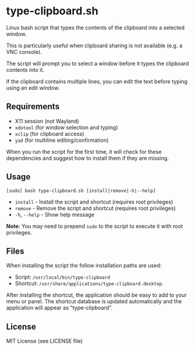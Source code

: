 # type-clipboard.sh

Linux bash script that types the contents of the clipboard into a selected window.

This is particularly useful when clipboard sharing is not available (e.g. a VNC console).

The script will prompt you to select a window before it types the clipboard contents into it.

If the clipboard contains multiple lines, you can edit the text before typing using an edit window.

## Requirements

- X11 session (not Wayland)
- `xdotool` (for window selection and typing)
- `xclip` (for clipboard access)
- `yad` (for multiline editing/confirmation)

When you run the script for the first time, it will check for these dependencies and suggest how to install them if they are missing.

## Usage

```
[sudo] bash type-clipboard.sh [install|remove|-h|--help]
```

- `install`       - Install the script and shortcut (requires root privileges)
- `remove`        - Remove the script and shortcut (requires root privileges)
- `-h`, `--help`  - Show help message

**Note:** You may need to prepend `sudo` to the script to execute it with root privileges.

## Files

When installing the script the follow installation paths are used:

- Script: `/usr/local/bin/type-clipboard` 
- Shortcut: `/usr/share/applications/type-clipboard.desktop`. 

After installing the shortcut, the application should be easy to add to your menu or panel. The shortcut database is updated automatically and the application will appear as "type-clipboard".

## License

MIT License (see LICENSE file)
